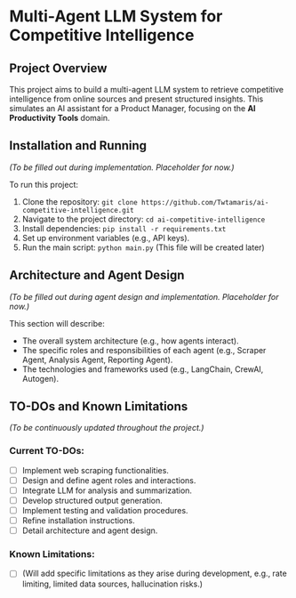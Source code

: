 # Multi-Agent LLM System for Competitive Intelligence

## Project Overview
This project aims to build a multi-agent LLM system to retrieve competitive intelligence from online sources and present structured insights. This simulates an AI assistant for a Product Manager, focusing on the **AI Productivity Tools** domain.

## Installation and Running
*(To be filled out during implementation. Placeholder for now.)*

To run this project:
1. Clone the repository: `git clone https://github.com/Twtamaris/ai-competitive-intelligence.git`
2. Navigate to the project directory: `cd ai-competitive-intelligence`
3. Install dependencies: `pip install -r requirements.txt` 
4. Set up environment variables (e.g., API keys).
5. Run the main script: `python main.py` (This file will be created later)

## Architecture and Agent Design
*(To be filled out during agent design and implementation. Placeholder for now.)*

This section will describe:
* The overall system architecture (e.g., how agents interact).
* The specific roles and responsibilities of each agent (e.g., Scraper Agent, Analysis Agent, Reporting Agent).
* The technologies and frameworks used (e.g., LangChain, CrewAI, Autogen).

## TO-DOs and Known Limitations
*(To be continuously updated throughout the project.)*

### Current TO-DOs:
* [ ] Implement web scraping functionalities.
* [ ] Design and define agent roles and interactions.
* [ ] Integrate LLM for analysis and summarization.
* [ ] Develop structured output generation.
* [ ] Implement testing and validation procedures.
* [ ] Refine installation instructions.
* [ ] Detail architecture and agent design.

### Known Limitations:
* [ ] (Will add specific limitations as they arise during development, e.g., rate limiting, limited data sources, hallucination risks.)